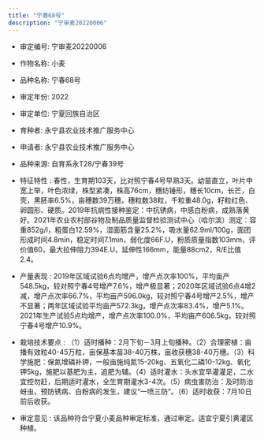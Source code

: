 ```yaml
---
title: "宁春68号"
description: "宁审麦20220006"
---
```

* 审定编号:  宁审麦20220006

*  作物名称:  小麦

*  品种名称:  宁春68号

*  审定年份:  2022

*  审定单位:  宁夏回族自治区

* 育种者:  永宁县农业技术推广服务中心

*  申请者:  永宁县农业技术推广服务中心

*  品种来源:  自育系永T28/宁春39号

*  特征特性 : 
春性，生育期103天，比对照宁春4号早熟3天。幼苗直立，叶片中宽上举，叶色浓绿，株型紧凑，株高76cm，穗纺锤形，穗长10cm，长芒，白壳，黑胚率6.5%，亩穗数39万穗，穗粒数38粒，千粒重48.0g，籽粒红色、卵圆形、硬质。2019年抗病性接种鉴定：中抗锈病，中感白粉病，成熟落黄好。2021年农业农村部谷物及制品质量监督检验测试中心（哈尔滨）测定：容重852g/l，粗蛋白12.59%，湿面筋含量25.2%，吸水量62.9ml/100g，面团形成时间4.8min，稳定时间7.1min，弱化度66F.U，粉质质量指数103mm，评价值60，最大拉伸阻力394E.U，延伸性166mm，能量88cm2，R/E比值2.4。
 
*  产量表现 : 
2019年区域试验6点均增产，增产点次率100%，平均亩产548.5kg，较对照宁春4号增产7.6%，增产极显著；2020年区域试验6点4增2减，增产点次率66.7%，平均亩产596.0kg，较对照宁春4号增产2.5%，增产不显著；两年区域试验平均亩产572.3kg，增产点次率83.4%，增产5.1%。2021年生产试验5点均增产，增产点次率100.0%，平均亩产606.5kg，较对照宁春4号增产10.9%。

*  栽培技术要点 : 
（1）适时播种：2月下旬－3月上旬播种。（2）合理密植：亩播有效粒40-45万粒，亩保基本苗38-40万株，亩收获穗38-40万穗。（3）科学施肥：保氮增磷补钾，一般亩施纯氮15-20kg、五氧化二磷10-12kg、氧化钾5kg，施肥以基肥为主，追肥为辅。（4）适时灌水：头水宜早灌灌足，二水宜控勿赶，后期适时灌水，全生育期灌水3-4次。（5）病虫害防治：及时防治蚜虫，预防锈病、白粉病的发生，建议“一喷三防”。（6）适时收获：7月10日前后收获。

*  审定意见 : 
该品种符合宁夏小麦品种审定标准，通过审定。适宜宁夏引黄灌区种植。
